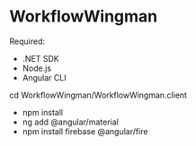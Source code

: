 # WorkflowWingman

Required:

- .NET SDK
- Node.js
- Angular CLI

cd WorkflowWingman/WorkflowWingman.client

- npm install
- ng add @angular/material
- npm install firebase @angular/fire